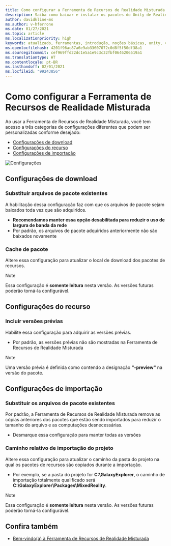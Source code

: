 ```yaml
---
title: Como configurar a Ferramenta de Recursos de Realidade Misturada
description: Saiba como baixar e instalar os pacotes do Unity de Realidade Misturada por meio da Ferramenta de Recursos de MR para desenvolvimento do HoloLens e da VR.
author: davidkline-ms
ms.author: v-hferrone
ms.date: 01/27/2021
ms.topic: article
ms.localizationpriority: high
keywords: atualizado, ferramentas, introdução, noções básicas, unity, visual studio, kit de ferramentas, headset de realidade misturada, headset do windows mixed reality, headset de realidade virtual, instalação, Windows, HoloLens, emulador, unreal, openxr
ms.openlocfilehash: 4201f96ac87a6e9ab33607072c0d8f5f50df38a1
ms.sourcegitcommit: cef969ffd22dc1e5a1e9c3c32fbf0646206519a1
ms.translationtype: HT
ms.contentlocale: pt-BR
ms.lasthandoff: 02/01/2021
ms.locfileid: "99243856"
---
```

# <a name="configuring-the-mixed-reality-feature-tool"></a>Como configurar a Ferramenta de Recursos de Realidade Misturada

Ao usar a Ferramenta de Recursos de Realidade Misturada, você tem acesso a três categorias de configurações diferentes que podem ser personalizadas conforme desejado:

* [Configurações de download](#download-settings)
* [Configurações do recurso](#feature-settings)
* [Configurações de importação](#import-settings)

![Configurações](images/FeatureToolSettings.png)

## <a name="download-settings"></a>Configurações de download

### <a name="overwrite-existing-package-files"></a>Substituir arquivos de pacote existentes

A habilitação dessa configuração faz com que os arquivos de pacote sejam baixados toda vez que são adquiridos. 
* **Recomendamos manter essa opção desabilitada para reduzir o uso de largura de banda da rede**
* Por padrão, os arquivos de pacote adquiridos anteriormente não são baixados novamente

### <a name="package-cache"></a>Cache de pacote

Altere essa configuração para atualizar o local de download dos pacotes de recursos.

> [!NOTE]
> Essa configuração é **somente leitura** nesta versão. As versões futuras poderão torná-la configurável.

## <a name="feature-settings"></a>Configurações do recurso

### <a name="include-preview-releases"></a>Incluir versões prévias

Habilite essa configuração para adquirir as versões prévias.
* Por padrão, as versões prévias não são mostradas na Ferramenta de Recursos de Realidade Misturada 

> [!NOTE]
> Uma versão prévia é definida como contendo a designação **"-preview"** na versão do pacote.

## <a name="import-settings"></a>Configurações de importação

### <a name="replace-existing-package-files"></a>Substituir os arquivos de pacote existentes

Por padrão, a Ferramenta de Recursos de Realidade Misturada remove as cópias anteriores dos pacotes que estão sendo importados para reduzir o tamanho do arquivo e as computações desnecessárias. 
* Desmarque essa configuração para manter todas as versões

### <a name="project-relative-import-path"></a>Caminho relativo de importação do projeto

Altere essa configuração para atualizar o caminho da pasta do projeto na qual os pacotes de recursos são copiados durante a importação. 
* Por exemplo, se a pasta do projeto for **C:\GalaxyExplorer**, o caminho de importação totalmente qualificado será **C:\GalaxyExplorer\Packages\MixedReality**.

> [!NOTE]
> Essa configuração é **somente leitura** nesta versão. As versões futuras poderão torná-la configurável.

## <a name="see-also"></a>Confira também

- [Bem-vindo(a) à Ferramenta de Recursos de Realidade Misturada](welcome-to-mr-feature-tool.md)